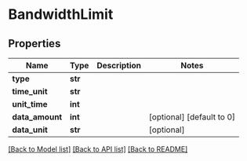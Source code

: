 # BandwidthLimit

## Properties
Name | Type | Description | Notes
------------ | ------------- | ------------- | -------------
**type** | **str** |  | 
**time_unit** | **str** |  | 
**unit_time** | **int** |  | 
**data_amount** | **int** |  | [optional] [default to 0]
**data_unit** | **str** |  | [optional] 

[[Back to Model list]](../README.md#documentation-for-models) [[Back to API list]](../README.md#documentation-for-api-endpoints) [[Back to README]](../README.md)


